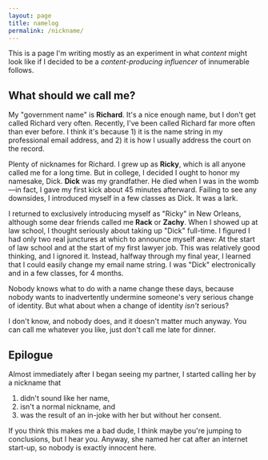 ```yaml
---
layout: page
title: namelog
permalink: /nickname/
---
```


This is a page I'm writing mostly as an experiment in what *content* might look like if I decided to be a *content-producing influencer* of innumerable follows.

## What should we call me?

My "government name" is **Richard**. It's a nice enough name, but I don't get called Richard very often. Recently, I've been called Richard far more often than ever before. I think it's because 1) it is the name string in my professional email address, and 2) it is how I usually address the court on the record.

Plenty of nicknames for Richard. I grew up as **Ricky**, which is all anyone called me for a long time. But in college, I decided I ought to honor my namesake, Dick. **Dick** was my grandfather. He died when I was in the womb—in fact, I gave my first kick about 45 minutes afterward. Failing to see any downsides, I introduced myself in a few classes as Dick. It was a lark. 

I returned to exclusively introducing myself as "Ricky" in New Orleans, although some dear friends called me **Rack** or **Zachy**. When I showed up at law school, I thought seriously about taking up "Dick" full-time. I figured I had only two real junctures at which to announce myself anew: At the start of law school and at the start of my first lawyer job. This was relatively good thinking, and I ignored it. Instead, halfway through my final year, I learned that I could easily change my email name string. I was "Dick" electronically and in a few classes, for 4 months.

Nobody knows what to do with a name change these days, because nobody wants to inadvertently undermine someone's very serious change of identity. But what about when a change of identity *isn't* serious?

I don't know, and nobody does, and it doesn't matter much anyway. You can call me whatever you like, just don't call me late for dinner.

## Epilogue

Almost immediately after I began seeing my partner, I started calling her by a nickname that 
1) didn't sound like her name, 
2) isn't a normal nickname, and 
3) was the result of an in-joke with her but without her consent. 

If you think this makes me a bad dude, I think maybe you're jumping to conclusions, but I hear you. Anyway, she named her cat after an internet start-up, so nobody is exactly innocent here.
